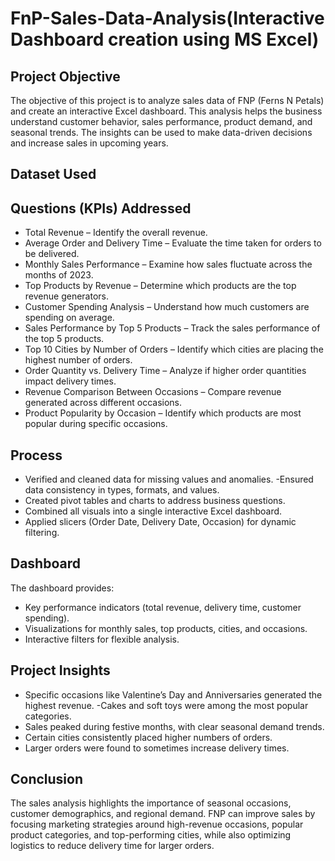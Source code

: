 # FnP-Sales-Data-Analysis(Interactive Dashboard creation using MS Excel)
## Project Objective
The objective of this project is to analyze sales data of FNP (Ferns N Petals) and create an interactive Excel dashboard.
This analysis helps the business understand customer behavior, sales performance, product demand, and seasonal trends. The insights can be used to make data-driven decisions and increase sales in upcoming years.

## Dataset Used

## Questions (KPIs) Addressed
- Total Revenue – Identify the overall revenue.
- Average Order and Delivery Time – Evaluate the time taken for orders to be delivered.
- Monthly Sales Performance – Examine how sales fluctuate across the months of 2023.
- Top Products by Revenue – Determine which products are the top revenue generators.
- Customer Spending Analysis – Understand how much customers are spending on average.
- Sales Performance by Top 5 Products – Track the sales performance of the top 5 products.
- Top 10 Cities by Number of Orders – Identify which cities are placing the highest number of orders.
- Order Quantity vs. Delivery Time – Analyze if higher order quantities impact delivery times.
- Revenue Comparison Between Occasions – Compare revenue generated across different occasions.
- Product Popularity by Occasion – Identify which products are most popular during specific occasions.

## Process
- Verified and cleaned data for missing values and anomalies.
-Ensured data consistency in types, formats, and values.
- Created pivot tables and charts to address business questions.
- Combined all visuals into a single interactive Excel dashboard.
- Applied slicers (Order Date, Delivery Date, Occasion) for dynamic filtering.

## Dashboard
The dashboard provides:
- Key performance indicators (total revenue, delivery time, customer spending).
- Visualizations for monthly sales, top products, cities, and occasions.
- Interactive filters for flexible analysis.

## Project Insights
- Specific occasions like Valentine’s Day and Anniversaries generated the highest revenue.
-Cakes and soft toys were among the most popular categories.
- Sales peaked during festive months, with clear seasonal demand trends.
- Certain cities consistently placed higher numbers of orders.
- Larger orders were found to sometimes increase delivery times.

## Conclusion
The sales analysis highlights the importance of seasonal occasions, customer demographics, and regional demand.
FNP can improve sales by focusing marketing strategies around high-revenue occasions, popular product categories, and top-performing cities, while also optimizing logistics to reduce delivery time for larger orders.
